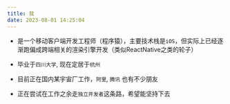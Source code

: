 ```yaml
---
title: 我
date: 2023-08-01 14:25:04
---
```



- 是一个移动客户端开发工程师（程序猿），主要技术栈是`iOS`，但实际上已经逐渐跑偏成跨端相关的渲染引擎开发（类似ReactNative之类的轮子）

- 毕业于`四川大学`, 现在定居于`杭州`

- 目前正在国内某宇宙厂工作，`阿里`, `腾讯` 也有不少朋友

- 正在尝试在工作之余走`独立开发者`这条路，希望能坚持下去
